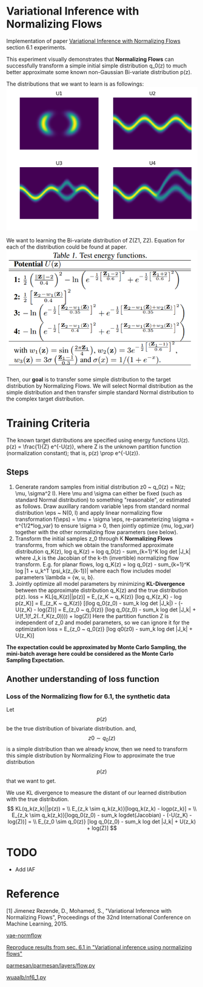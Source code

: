 # Variational Inference with Normalizing Flows
Implementation of paper [Variational Inference with Normalizing Flows](https://arxiv.org/abs/1505.05770) section 6.1 experiments.

This experiment visually demonstrates that **Normalizing Flows** can successfully transform a simple 
initial simple distribution q_0(z) to much better approximate some known non-Gaussian Bi-variate 
distribution p(z).

The distributions that we want to learn is as followings:
<img src="images/data.png">

We want to learning the Bi-variate distribution of Z(Z1, Z2). Equation for each of the distribution could be found at paper.
<img src="images/U_dist.PNG">

Then, our **goal** is to transfer some simple distribution to the target distribution by Normalizing Flows.
We will select Normal distribution as the simple distribution and then transfer simple standard Normal distribution to the complex target distribution.

# Training Criteria
The known target distributions are specified using energy functions U(z).
p(z) = \frac{1}{Z} e^{-U(z)}, where Z is the unknown partition function (normalization constant); 
that is, p(z) \prop e^{-U(z)}.

## Steps
1. Generate random samples from initial distribution z0 ~ q_0(z) = N(z; \mu, \sigma^2 I).
   Here \mu and \sigma can either be fixed (such as standard Normal distribution) to something "reasonable", or estimated as follows.
   Draw auxillary random variable \eps from standard normal distribution
     \eps ~ N(0, I)
   and apply linear normalizing flow transformation f(\eps) = \mu + \sigma \eps, re-parameterizing
   \sigma = e^{1/2*log_var} to ensure \sigma > 0, then jointly optimize {mu, log_var} together 
   with the other normalizing flow parameters (see below).
2. Transform the initial samples z_0 through K **Normalizing Flows** transforms, from which we obtain the 
   transformed approximate distribution q_K(z),
     log q_K(z) = log q_0(z) - sum_{k=1}^K log det |J_k|
   where J_k is the Jacobian of the k-th (invertible) normalizing flow transform.
   E.g. for planar flows,
     log q_K(z) = log q_0(z) - sum_{k=1}^K log |1 + u_k^T \psi_k(z_{k-1})|
   where each flow includes model parameters \lambda = {w, u, b}.
3. Jointly optimize all model parameters by minimizing **KL-Divergence** between the approximate distribution q_K(z)
   and the true distribution p(z).
     loss = KL[q_K(z)||p(z)] = E_{z_K ~ q_K(z)} [log q_K(z_K) - log p(z_K)]
                             = E_{z_K ~ q_K(z)} [(log q_0(z_0) - sum_k log det |J_k|) - (-U(z_K) - log(Z))]
                             = E_{z_0 ~ q_0(z)} [log q_0(z_0) - sum_k log det |J_k| + U(f_1(f_2(..f_K(z_0)))) + log(Z)]
   Here the partition function Z is independent of z_0 and model parameters, so we can ignore it for the optimization
     loss = E_{z_0 ~ q_0(z)} [log q0(z0) - sum_k log det |J_k| + U(z_K)]

**The expectation could be approximated by Monte Carlo Sampling, the mini-batch average here could be considered as the
Monte Carlo Sampling Expectation.**


## Another understanding of loss function
### Loss of the Normalizing flow for 6.1, the synthetic data
Let $$p(z)$$ be the true distribution of bivariate distribution.
and, $$z0 \sim q_0(z)$$ is a simple distribution than we already know, then we need to transform this simple distribution by Normalizing Flow to approximate the true distribution $$p(z)$$ that we want to get.

We use KL divergence to measure the distant of our learned distribution with the true distribution.
$$
KL(q_k(z_k)||p(z)) = \\
E_{z_k \sim q_k(z_k)}[logq_k(z_k) - logp(z_k)] = \\
E_{z_k \sim q_k(z_k)}[logq_0(z_0) - sum_k logdet(Jacobian) - (-U(z_K) - log(Z))] = \\
E_{z_0 \sim q_0(z)} [log q_0(z_0) - sum_k log det |J_k| + U(z_k) + log(Z)]
$$

# TODO
* Add IAF

# Reference
[1] Jimenez Rezende, D., Mohamed, S., "Variational Inference with Normalizing Flows", 
Proceedings of the 32nd International Conference on Machine Learning, 2015.

[vae-normflow](https://github.com/16lawrencel/vae-normflow)

[Reproduce results from sec. 6.1 in "Variational inference using normalizing flows" ](https://github.com/casperkaae/parmesan/issues/22)

[parmesan/parmesan/layers/flow.py](https://github.com/casperkaae/parmesan/blob/master/parmesan/layers/flow.py)

[wuaalb/nf6_1.py](https://gist.github.com/wuaalb/c5b85d0c257d44b0d98a)
